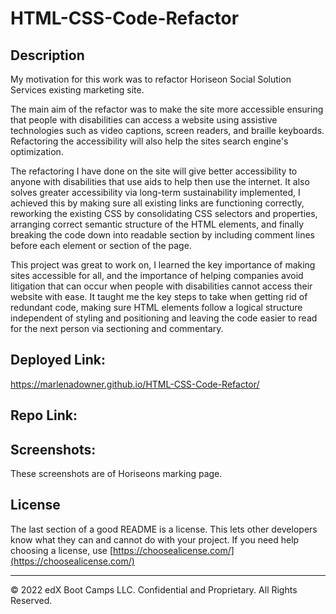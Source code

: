 # HTML-CSS-Code-Refactor

## Description 

My motivation for this work was to refactor Horiseon Social Solution Services existing marketing site. 

The main aim of the refactor was to make the site more accessible ensuring that people with disabilities can access a website using assistive technologies such as video captions, screen readers, and braille keyboards. Refactoring the accessibility will also help the sites search engine's optimization.

The refactoring I have done on the site will give better accessibility to anyone with disabilities that use aids to help then use the internet. It also solves greater accessibility via long-term sustainability implemented, I achieved this by making sure all existing links are functioning correctly, reworking the existing CSS by consolidating CSS selectors and properties, arranging correct semantic structure of the HTML elements, and finally breaking the code down into readable section by including comment lines before each element or section of the page.

This project was great to work on, I learned the key importance of making sites accessible for all, and the importance of helping companies avoid litigation that can occur when people with disabilities cannot access their website with ease. It taught me the key steps to take when getting rid of redundant code, making sure HTML elements follow a logical structure independent of styling and positioning and leaving the code easier to read for the next person via sectioning and commentary.

## Deployed Link:

https://marlenadowner.github.io/HTML-CSS-Code-Refactor/

## Repo Link:


## Screenshots:

These screenshots are of Horiseons marking page.

## License

The last section of a good README is a license. This lets other developers know what they can and cannot do with your project. If you need help choosing a license, use [https://choosealicense.com/](https://choosealicense.com/)

---

© 2022 edX Boot Camps LLC. Confidential and Proprietary. All Rights Reserved.